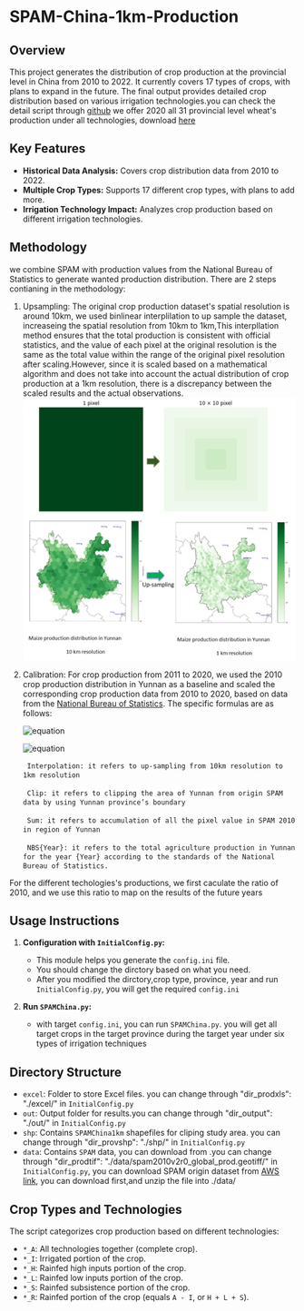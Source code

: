 # SPAM-China-1km-Production

## Overview
This project generates the distribution of crop production at the provincial level in China from 2010 to 2022. It currently covers 17 types of crops, with plans to expand in the future. The final output provides detailed crop distribution based on various irrigation technologies.you can check the detail script through [github](https://github.com/wri-china/SPAM-China-1km) 
we offer 2020 all 31 provincial level wheat's production under all technologies, download [here](https://china-data-team-bucket-public.s3.cn-northwest-1.amazonaws.com.cn/SPAM_crops/result/Prod_2020.7z)
## Key Features
- **Historical Data Analysis:** Covers crop distribution data from 2010 to 2022.
- **Multiple Crop Types:** Supports 17 different crop types, with plans to add more.
- **Irrigation Technology Impact:** Analyzes crop production based on different irrigation technologies.

## Methodology

we combine SPAM with production values from the National Bureau of Statistics to generate wanted production distribution.
There are 2 steps contianing in the methodology:
1. Upsampling: The original crop production dataset's spatial resolution is around 10km, we used binlinear interplilation to up sample the dataset, increaseing the spatial resolution from 10km to 1km,This interpllation method ensures that the total production is consistent with official statistics, and the value of each pixel at the original resolution  is the same as the total value within the range of the original pixel resolution after scaling.However, since it is scaled based on a mathematical algorithm and does not take into account the actual distribution of crop production at a 1km resolution, there is a discrepancy between the scaled results and the actual observations.
![sample](./meth1.png)
2. Calibration: For crop production from 2011 to 2020, we used the 2010 crop production distribution in Yunnan as a baseline and scaled the corresponding crop production data from 2010 to 2020, based on data from the [National Bureau of Statistics](https://data.stats.gov.cn/easyquery.htm?cn=C01). 
	The specific formulas are as follows:

	![equation](https://latex.codecogs.com/svg.latex?\mathrm{SPAM2010\_{yunnan}~}=\frac{NBS_{2010}\times%20I_{nterpolation}\left(C_{lip}(SPAM_{2010})\right)}{S_{um}(C_{lip}(SPAM_{2010}))})

	![equation](https://latex.codecogs.com/svg.latex?\text{SPAM}_{\text{Year}_{\text{yunnan}}}=\frac{NBS_{\text{Year}}\times\text{SPAM2010}_{\text{yunnan}}}{NBS_{2010}})

		Interpolation: it refers to up-sampling from 10km resolution to 1km resolution

		Clip: it refers to clipping the area of Yunnan from origin SPAM data by using Yunnan province’s boundary 

		Sum: it refers to accumulation of all the pixel value in SPAM 2010 in region of Yunnan

		NBS{Year}: it refers to the total agriculture production in Yunnan for the year {Year} according to the standards of the National Bureau of Statistics.

For the different techologies's productions, we first caculate the ratio of 2010, and we use this ratio to map on the results of the future years

## Usage Instructions

1. **Configuration with `InitialConfig.py`:**
   - This module helps you generate the `config.ini` file.
   - You should change the dirctory based on what you need. 
   - After you modified the dirctory,crop type, province, year and run `InitialConfig.py`, you will get the required `config.ini`  

2. **Run `SPAMChina.py`:**
   - with target `config.ini`, you can run `SPAMChina.py`. you will get all target crops in the target province during the target year under six types of irrigation techniques

## Directory Structure
- `excel`: Folder to store Excel files. you can change through "dir_prodxls": "./excel/" in `InitialConfig.py`
- `out`: Output folder for results.you can change through  "dir_output": "./out/" in `InitialConfig.py`
- `shp`: Contains `SPAMChina1km` shapefiles for cliping study area. you can change through  "dir_provshp": "./shp/" in `InitialConfig.py`
- `data`: Contains `SPAM` data, you can download from .you can change through  "dir_prodtif": "./data/spam2010v2r0_global_prod.geotiff/" in `InitialConfig.py`, you can download SPAM origin dataset from [AWS link](https://china-data-team-bucket-public.s3.cn-northwest-1.amazonaws.com.cn/SPAM_crops/data/spam2010v2r0_global_prod.geotiff.zip), you can download first,and unzip the file into ./data/


## Crop Types and Technologies
The script categorizes crop production based on different technologies:
- `*_A`: All technologies together (complete crop).
- `*_I`: Irrigated portion of the crop.
- `*_H`: Rainfed high inputs portion of the crop.
- `*_L`: Rainfed low inputs portion of the crop.
- `*_S`: Rainfed subsistence portion of the crop.
- `*_R`: Rainfed portion of the crop (equals `A - I`, or `H + L + S`).


